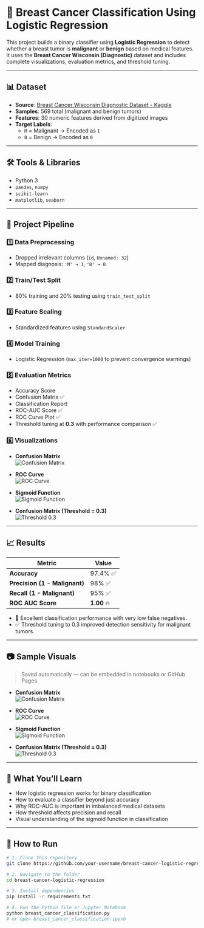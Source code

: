 # 🔬 Breast Cancer Classification Using Logistic Regression

This project builds a binary classifier using **Logistic Regression** to detect whether a breast tumor is **malignant** or **benign** based on medical features. It uses the **Breast Cancer Wisconsin (Diagnostic)** dataset and includes complete visualizations, evaluation metrics, and threshold tuning.

---

## 📊 Dataset

- **Source**: [Breast Cancer Wisconsin Diagnostic Dataset - Kaggle](https://www.kaggle.com/datasets/uciml/breast-cancer-wisconsin-data)
- **Samples**: 569 total (malignant and benign tumors)
- **Features**: 30 numeric features derived from digitized images
- **Target Labels**:
  - `M` = Malignant → Encoded as `1`
  - `B` = Benign → Encoded as `0`

---

## 🛠️ Tools & Libraries

- Python 3
- `pandas`, `numpy`
- `scikit-learn`
- `matplotlib`, `seaborn`

---

## 🚀 Project Pipeline

### 1️⃣ Data Preprocessing
- Dropped irrelevant columns (`id`, `Unnamed: 32`)
- Mapped diagnosis: `'M' → 1`, `'B' → 0`

### 2️⃣ Train/Test Split
- 80% training and 20% testing using `train_test_split`

### 3️⃣ Feature Scaling
- Standardized features using `StandardScaler`

### 4️⃣ Model Training
- Logistic Regression (`max_iter=1000` to prevent convergence warnings)

### 5️⃣ Evaluation Metrics
- Accuracy Score
- Confusion Matrix ✅
- Classification Report
- ROC-AUC Score ✅
- ROC Curve Plot ✅
- Threshold tuning at **0.3** with performance comparison ✅

### 6️⃣ Visualizations
- **Confusion Matrix**  
  ![Confusion Matrix](Confusion%20Matrix.png)

- **ROC Curve**  
  ![ROC Curve](ROC_Curve.png)

- **Sigmoid Function**  
  ![Sigmoid Function](Sigmoid%20Function.png)

- **Confusion Matrix (Threshold = 0.3)**  
  ![Threshold 0.3](confusion_matrix_threshold_0.3.png)

---

## 📈 Results

| Metric                | Value        |
|------------------------|--------------|
| **Accuracy**           | 97.4% ✅      |
| **Precision (1 - Malignant)** | 98% ✅ |
| **Recall (1 - Malignant)**    | 95% ✅ |
| **ROC AUC Score**      | **1.00** 🔥   |

- 🧠 Excellent classification performance with very low false negatives.
- ✅ Threshold tuning to 0.3 improved detection sensitivity for malignant tumors.

---

## 📷 Sample Visuals

> Saved automatically — can be embedded in notebooks or GitHub Pages.

- **Confusion Matrix**  
  ![Confusion Matrix](confusion_matrix.png)

- **ROC Curve**  
  ![ROC Curve](roc_curve.png)

- **Sigmoid Function**  
  ![Sigmoid Function](sigmoid_function.png)

- **Confusion Matrix (Threshold = 0.3)**  
  ![Threshold 0.3](confusion_matrix_threshold_0.3.png)

---

## 🧠 What You’ll Learn

- How logistic regression works for binary classification
- How to evaluate a classifier beyond just accuracy
- Why ROC-AUC is important in imbalanced medical datasets
- How threshold affects precision and recall
- Visual understanding of the sigmoid function in classification

---

## 🧪 How to Run

```bash
# 1. Clone this repository
git clone https://github.com/your-username/breast-cancer-logistic-regression.git

# 2. Navigate to the folder
cd breast-cancer-logistic-regression

# 3. Install dependencies
pip install -r requirements.txt

# 4. Run the Python file or Jupyter Notebook
python breast_cancer_classification.py
# or open breast_cancer_classification.ipynb
